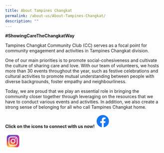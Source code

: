 ```yaml
---
title: About Tampines Changkat
permalink: /about-us/About-Tampines-Changkat/
description: ""
---
```

**#ShowingCareTheChangkatWay**

Tampines Changkat Community Club (CC) serves as a focal point for community engagement and activities in Tampines Changkat division. 
 
One of our main priorities is to promote social-cohesiveness and cultivate the culture of sharing care and love. With our team of volunteers, we hosts more than 30 events throughout the year, such as festive celebrations and cultural activities to promote mutual understanding between people with diverse backgrounds, foster empathy and neighbourliness. 

Today, we are proud that we play an essential role in bringing the community closer together through leveraging on the resources that we have to conduct various events and activities. In addition, we also create a strong sense of belonging for all who call Tampines Changkat home. 

**Click on the icons to connect with us now!**
<a href="https://www.facebook.com/tampines.changkat"><img style="width:45px;height:45px;" alt="" src="/images/facebook%20icon.png"></a>

<a href="https://www.instagram.com/tampineschangkatcc/"><img style="width:50px;height:50px;" alt="" src="/images/instagram%20icon.png"></a>
